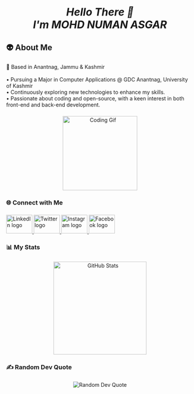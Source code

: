 <h1 align="center"><i>Hello There 👋<br>I'm MOHD NUMAN ASGAR</i></h1>

### 

<h2 align="left">👽 About Me</h2>

###

<p align="left">🚩  Based in Anantnag, Jammu & Kashmir<br><br>• Pursuing a Major in Computer Applications @ GDC Anantnag, University of Kashmir<br>• Continuously exploring new technologies to enhance my skills.<br>• Passionate about coding and open-source, with a keen interest in both front-end and back-end development.</p>

###

<div align="center">
  <img height="200" src="https://media.giphy.com/media/M9gbBd9nbDrOTu1Mqx/giphy.gif" alt="Coding Gif" />
</div>

###

<h3 align="left">🌐 Connect with Me</h3>

###

<div align="left">
  <a href="https://www.linkedin.com/in/mohd-numan-asgar" target="_blank">
    <img src="https://raw.githubusercontent.com/maurodesouza/profile-readme-generator/master/src/assets/icons/social/linkedin/default.svg" width="70" height="50" alt="LinkedIn logo" />
  </a>
  <a href="https://twitter.com/misgar_numan" target="_blank">
    <img src="https://raw.githubusercontent.com/maurodesouza/profile-readme-generator/master/src/assets/icons/social/twitter/default.svg" width="70" height="50" alt="Twitter logo" />
  </a>
  <a href="https://www.instagram.com/misgar_numan/" target="_blank">
    <img src="https://raw.githubusercontent.com/maurodesouza/profile-readme-generator/master/src/assets/icons/social/instagram/default.svg" width="70" height="50" alt="Instagram logo" />
  </a>
  <a href="https://www.facebook.com/misgar.numan.1" target="_blank">
    <img src="https://raw.githubusercontent.com/maurodesouza/profile-readme-generator/master/src/assets/icons/social/facebook/default.svg" width="70" height="50" alt="Facebook logo" />
  </a>
</div>

###

<h3 align="left">📊 My Stats</h3>

###

<div align="center">
  <img src="https://github-readme-stats.vercel.app/api?username=Misgar-Numan&hide_title=false&hide_rank=true&show_icons=true&include_all_commits=true&count_private=true&disable_animations=false&theme=dark&locale=en&hide_border=false&order=1" height="250" alt="GitHub Stats" />
</div>

###

<h3 align="left">✍️ Random Dev Quote</h3>

###

<div align="center">
  <img src="https://quotes-github-readme.vercel.app/api?type=horizontal&theme=default" alt="Random Dev Quote" />
</div>
